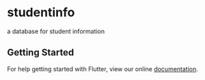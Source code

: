 # studentinfo

a database for student information

## Getting Started

For help getting started with Flutter, view our online
[documentation](https://flutter.io/).
